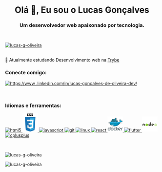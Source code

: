 <h1 align="center">Olá 👋, Eu sou o Lucas Gonçalves</h1>
<h3 align="center">Um desenvolvedor web apaixonado por tecnologia.</h3>
<br/>
<p align="left"> <a href ="https://github.com/ryo-ma/github-profile-trophy"><img src="https://github-profile-trophy.vercel.app/?username=lucas-g-oliveira" alt ="lucas-g-oliveira" /></a> </p>

<br/>
🔭 Atualmente estudando Desenvolvimento web na <a href src="https://www.betrybe.com/">Trybe</a>
<br/>
<h3 align="left">Conecte comigo:</h3>
<p align="left">
<a href="https://linkedin.com/in/https://www.linkedin.com/in/lucas-goncalves-de-oliveira-dev/" target="blank"><img align="center " src="https://raw.githubusercontent.com/rahuldkjain/github-profile-readme-generator/master/src/images/icons/Social/linked-in-alt.svg" alt="https://www .linkedin.com/in/lucas-goncalves-de-oliveira-dev/" height="30" width="40" /></a>
</p>
<br/>
<h3 align="left">Idiomas e ferramentas: </h3>
<p align="left" style="backgound-color:white;">
<a href="https://www.w3.org/html/" target="_blank" rel="noreferrer"> <img src="https://img2.gratispng.com/20180802/tpl/kisspng-logo-html5-brand-clip-art-%E6%9D%89-%E5%B1%B1-%E8%89%AF-%E9%9B%84-5b62be01b565d5.334247781533197825743.jpg" alt="html5" width="50" height="55"/>
</a>
<a href="https://upload.wikimedia.org/wikipedia/commons/thumb/1/18/ISO_C%2B%2B_Logo.svg/1822px-ISO_C%2B%2B_Logo.svg.png"> <img src="https://raw.githubusercontent.com/devicons/devicon/master/icons/css3/css3-original-wordmark.svg " alt="css3" width="50" height="60"/>
</a>
<a href="https://developer.mozilla.org/en-US/docs/Web/JavaScript " target="_blank" rel="noreferrer"> <img src="https://www.clipartmax.com/png/middle/470-4707396_javascript-icon-html-css-js-icons.png" alt="javascript" width="50" height="60"/>
</a>
<a href="https://git-scm.com/" target="_blank" rel="noreferrer"> <img src="https://www.vectorlogo.zone/logos/git-scm/git-scm-icon.svg" alt="git"width="50" height="50"/>
</a>
<a href="https://www.linux.org/" target="_blank" rel="noreferrer"> <img src="https://imagepng.org/wp-content/uploads/2017/06/pinguim-linux-tux-2-871x1024.png" alt="linux" width="40" height="40"/>
</a>
<a href="https://reactjs.org/" target="_blank" rel="noreferrer"> <img src="https://www.datocms-assets.com/45470/1631110818-logo-react-js.png" alt="react" width="70" height="50"/>
</a>
<a href="https://www.docker.com/" target="_blank" rel="noreferrer"> <img src="https://raw.githubusercontent.com/devicons/devicon/master/icons/docker/docker-original-wordmark.svg" alt="docker" width="50" height="50"/> </a>
<a href="https://flutter.dev" target="_blank" rel="noreferrer"> <img src="https://storage.googleapis.com/cms-storage-bucket/a9d6ce81aee44ae017ee.png" alt="flutter" width="40" height="50"/>
</a>
<a href="https:// nodejs.org" target="_blank" rel="noreferrer"> <img src="https://raw.githubusercontent.com/devicons/devicon/master/icons/nodejs/nodejs-original-wordmark.svg" alt= "nodejs" width="50" height="50"/></a>
<a href="https://www.w3schools.com/cpp/" target="_blank" rel="noreferrer"> <img src="https://upload.wikimedia.org/wikipedia/commons/thumb/1/18/ISO_C%2B%2B_Logo.svg/1822px-ISO_C%2B%2B_Logo.svg.png" alt="cplusplus" width="50" height="50"/>
</a>
</p>
<br/>

<p> <img align="center" src="https://github-readme-stats.vercel.app/api?username=lucas-g-oliveira&show_icons =true&locale=en" alt="lucas-g-oliveira" /></p>


<p><img align="left" src="https://github-readme-stats.vercel.app/api/top-langs?username=lucas-g-oliveira&show_icons=true&locale=en&layout=compact" alt=" lucas-g-oliveira" /></p>
